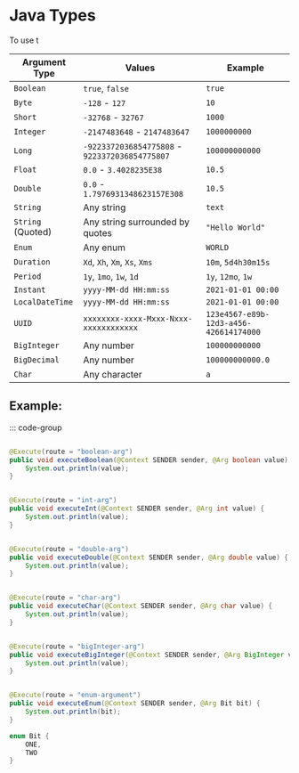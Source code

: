 # Java Types

To use t

| Argument Type     | Values                                         | Example                                |
|-------------------|------------------------------------------------|----------------------------------------|
| `Boolean`         | `true`, `false`                                | `true`                                 |
| `Byte`            | `-128` - `127`                                 | `10`                                   |
| `Short`           | `-32768` - `32767`                             | `1000`                                 |
| `Integer`         | `-2147483648` - `2147483647`                   | `1000000000`                           |
| `Long`            | `-9223372036854775808` - `9223372036854775807` | `100000000000`                         |
| `Float`           | `0.0` - `3.4028235E38`                         | `10.5`                                 |
| `Double`          | `0.0` - `1.7976931348623157E308`               | `10.5`                                 |
| `String`          | Any string                                     | `text`                                 |
| `String` (Quoted) | Any string surrounded by quotes                | `"Hello World"`                        |
| `Enum`            | Any enum                                       | `WORLD`                                |
| `Duration`        | `Xd`, `Xh`, `Xm`, `Xs`, `Xms`                  | `10m`, `5d4h30m15s`                    |
| `Period`          | `1y`, `1mo`, `1w`, `1d`                        | `1y`, `12mo`, `1w`                     |
| `Instant`         | `yyyy-MM-dd HH:mm:ss`                          | `2021-01-01 00:00`                     |
| `LocalDateTime`   | `yyyy-MM-dd HH:mm:ss`                          | `2021-01-01 00:00`                     |
| `UUID`            | `xxxxxxxx-xxxx-Mxxx-Nxxx-xxxxxxxxxxxx`         | `123e4567-e89b-12d3-a456-426614174000` |
| `BigInteger`      | Any number                                     | `100000000000`                         |
| `BigDecimal`      | Any number                                     | `100000000000.0`                       |
| `Char`            | Any character                                  | `a`                                    |

## Example:

::: code-group

```java [Boolean Argument]

@Execute(route = "boolean-arg")
public void executeBoolean(@Context SENDER sender, @Arg boolean value) {
    System.out.println(value);
}
```

```java [Int Argument]

@Execute(route = "int-arg")
public void executeInt(@Context SENDER sender, @Arg int value) {
    System.out.println(value);
}
```

```java [Double Argument]

@Execute(route = "double-arg")
public void executeDouble(@Context SENDER sender, @Arg double value) {
    System.out.println(value);
}
```

```java [Char Argument]

@Execute(route = "char-arg")
public void executeChar(@Context SENDER sender, @Arg char value) {
    System.out.println(value);
}
```

```java [BigInteger Argument]

@Execute(route = "bigInteger-arg")
public void executeBigInteger(@Context SENDER sender, @Arg BigInteger value) {
    System.out.println(value);
}
```

```java [Enum Argument]

@Execute(route = "enum-argument")
public void executeEnum(@Context SENDER sender, @Arg Bit bit) {
    System.out.println(bit);
}

enum Bit {
    ONE,
    TWO
}
```
